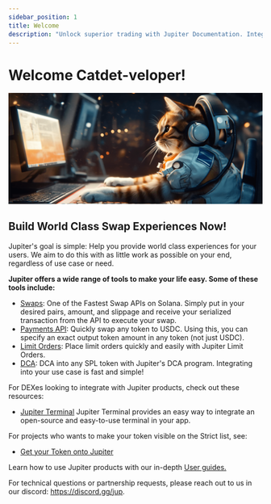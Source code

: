 ```yaml
---
sidebar_position: 1
title: Welcome
description: "Unlock superior trading with Jupiter Documentation. Integrate APIs for swaps, payments, and more effortlessly. Explore robust tools now!"
---
```


<head>
    <title>Jupiter APIs and Documentation</title>
    <meta name="twitter:card" content="summary" />
</head>

# Welcome Catdet-veloper!

![cat_at_computer.png](../static/img/cat_at_computer.png)

## Build World Class Swap Experiences Now!

Jupiter's goal is simple: Help you provide world class experiences for your users. We aim to do this with as little work as possible on your end, regardless of use case or need.

**Jupiter offers a wide range of tools to make your life easy. Some of these tools include:**

- [Swaps](/docs/APIs/swap-api): One of the Fastest Swap APIs on Solana. Simply put in your desired pairs, amount, and slippage and receive your serialized transaction from the API to execute your swap.<br/>
- [Payments API](/docs/APIs/payments-api): Quickly swap any token to USDC. Using this, you can specify an exact output token amount in any token (not just USDC).<br/>
- [Limit Orders](/docs/limit-order/): Place limit orders quickly and easily with Jupiter Limit Orders. <br/>
- [DCA](/docs/dca/): DCA into any SPL token with Jupiter's DCA program. Integrating into your use case is fast and simple!

For DEXes looking to integrate with Jupiter products, check out these resources:
- [Jupiter Terminal](/docs/jupiter-terminal/jupiter-terminal) Jupiter Terminal provides an easy way to integrate an open-source and easy-to-use terminal in your app.

For projects who wants to make your token visible on the Strict list, see:

- [Get your Token onto Jupiter](/docs/get-your-token-onto-jup)

Learn how to use Jupiter products with our in-depth [User guides.](/guides)

For technical questions or partnership requests, please reach out to us in our discord: https://discord.gg/jup.